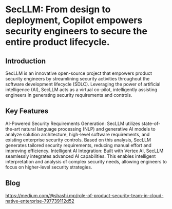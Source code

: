 # SecLLM: From design to deployment, Copilot empowers security engineers to secure the entire product lifecycle.

## Introduction

SecLLM is an innovative open-source project that empowers product security engineers by streamlining security activities throughout the software development lifecycle (SDLC). Leveraging the power of artificial intelligence (AI), SecLLM acts as a virtual co-pilot, intelligently assisting engineers in generating security requirements and controls.

## Key Features

AI-Powered Security Requirements Generation: SecLLM utilizes state-of-the-art natural language processing (NLP) and generative AI models to analyze solution architecture, high-level software requirements, and existing enterprise security controls. Based on this analysis, SecLLM generates tailored security requirements, reducing manual effort and improving efficiency.
Intelligent AI Integration: Built with Vertex AI, SecLLM seamlessly integrates advanced AI capabilities. This enables intelligent interpretation and analysis of complex security needs, allowing engineers to focus on higher-level security strategies.

## Blog
https://medium.com/@shashi.mp/role-of-product-security-team-in-cloud-native-enterprise-797739112d52
